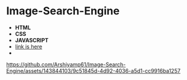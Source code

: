 # Image-Search-Engine
- **HTML**
- **CSS**
- **JAVASCRIPT**
- [link is here](https://image-search-engine-48.netlify.app/)
- 

https://github.com/Arshiyamp61/Image-Search-Engine/assets/143844103/9c51845d-4d92-4036-a5d1-cc9916ba1257

